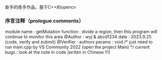 新手的练手作品，基于C++的opencv
### 序言注释（prologue comments）
module name : getMutation
function : divide a region, then this program will continue to monitor this area
@Author : wyj & abcd1234
date : 2023.9.25 (code, verify and submit)
@Verifier : authors
params : void /* just need to run main.cpp by VS Community 2022 (open the project Main) */
current bugs : look at the note in code (writen in Chinese !!!)
